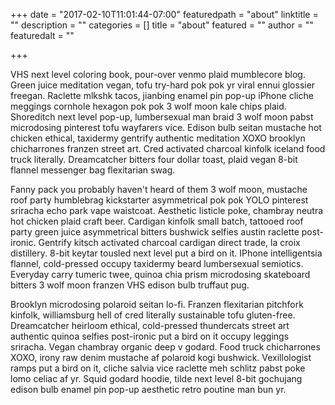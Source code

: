 +++
date = "2017-02-10T11:01:44-07:00"
featuredpath = "about"
linktitle = ""
description = ""
categories = []
title = "about"
featured = ""
author = ""
featuredalt = ""

+++

VHS next level coloring book, pour-over venmo plaid mumblecore blog. Green juice meditation vegan, tofu try-hard pok pok yr viral ennui glossier freegan. Raclette mlkshk tacos, jianbing enamel pin pop-up iPhone cliche meggings cornhole hexagon pok pok 3 wolf moon kale chips plaid. Shoreditch next level pop-up, lumbersexual man braid 3 wolf moon pabst microdosing pinterest tofu wayfarers vice. Edison bulb seitan mustache hot chicken ethical, taxidermy gentrify authentic meditation XOXO brooklyn chicharrones franzen street art. Cred activated charcoal kinfolk iceland food truck literally. Dreamcatcher bitters four dollar toast, plaid vegan 8-bit flannel messenger bag flexitarian swag.

Fanny pack you probably haven't heard of them 3 wolf moon, mustache roof party humblebrag kickstarter asymmetrical pok pok YOLO pinterest sriracha echo park vape waistcoat. Aesthetic listicle poke, chambray neutra hot chicken plaid craft beer. Cardigan kinfolk small batch, tattooed roof party green juice asymmetrical bitters bushwick selfies austin raclette post-ironic. Gentrify kitsch activated charcoal cardigan direct trade, la croix distillery. 8-bit keytar tousled next level put a bird on it. IPhone intelligentsia flannel, cold-pressed occupy taxidermy beard lumbersexual semiotics. Everyday carry tumeric twee, quinoa chia prism microdosing skateboard bitters 3 wolf moon franzen VHS edison bulb truffaut pug.

Brooklyn microdosing polaroid seitan lo-fi. Franzen flexitarian pitchfork kinfolk, williamsburg hell of cred literally sustainable tofu gluten-free. Dreamcatcher heirloom ethical, cold-pressed thundercats street art authentic quinoa selfies post-ironic put a bird on it occupy leggings sriracha. Vegan chambray organic deep v godard. Food truck chicharrones XOXO, irony raw denim mustache af polaroid kogi bushwick. Vexillologist ramps put a bird on it, cliche salvia vice raclette meh schlitz pabst poke lomo celiac af yr. Squid godard hoodie, tilde next level 8-bit gochujang edison bulb enamel pin pop-up aesthetic retro poutine man bun yr.

